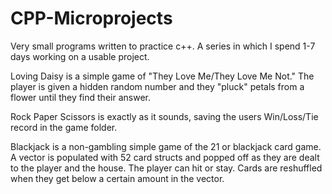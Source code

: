 # CPP-Microprojects
 Very small programs written to practice c++. A series in which I spend 1-7 days working on a usable project.
 
 Loving Daisy is a simple game of "They Love Me/They Love Me Not." The player is given a hidden random number and they "pluck" petals from a flower until they find their answer.
 
 Rock Paper Scissors is exactly as it sounds, saving the users Win/Loss/Tie record in the game folder.
 
 Blackjack is a non-gambling simple game of the 21 or blackjack card game. A vector is populated with 52 card structs and popped off as they are dealt to the player and the house. The player can hit or stay. Cards are reshuffled when they get below a certain amount in the vector.
